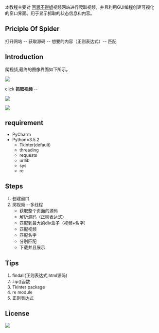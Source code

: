 本教程主要对 [百思不得姐](https://budejie.com)视频网站进行爬取视频，并且利用GUI编程创建可视化的窗口界面。用于显示抓取的状态信息和内容。

## Priciple Of Spider

打开网站 -- 获取源码 -- 想要的内容（正则表达式）-- 匹配



## Introduction

爬视频,最终的图像界面如下所示。

![](https://ooo.0o0.ooo/2017/06/26/59511e46583a1.png )

click **抓取视频** --

![](https://ooo.0o0.ooo/2017/06/26/59511ef8e4d59.png)

![](https://ooo.0o0.ooo/2017/06/26/5951201345108.png)
## requirement

* PyCharm
* Python=3.5.2
    - Tkinter(default)
    - threading
    - requests
    - urllib
    - sys
    - re

## Steps

1. 创建窗口
2. 爬视频 --多线程
    * 获取整个页面的源码
    * 解析源码（正则表达式）
    * 匹配到最大的div盒子（视频+名字）
    * 匹配视频
    * 匹配名字
    * 分别匹配
    * 下载并且展示

## Tips

1. findall(正则表达式,html源码)
2. zip()函数
3. Tkinter package
4. re module
5. 正则表达式

## License

![](https://img.shields.io/packagist/l/doctrine/orm.svg)

    
    
    